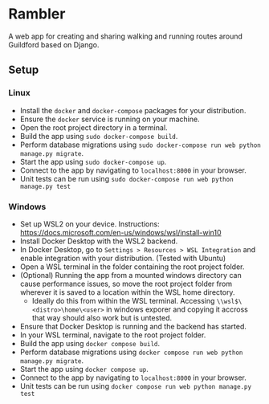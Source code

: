 # Rambler
A web app for creating and sharing walking and running routes around Guildford based on Django.
## Setup
### Linux
- Install the `docker` and `docker-compose` packages for your distribution.
- Ensure the `docker` service is running on your machine.
- Open the root project directory in a terminal.
- Build the app using `sudo docker-compose build`.
- Perform database migrations using `sudo docker-compose run web python manage.py migrate`.
- Start the app using `sudo docker-compose up`.
- Connect to the app by navigating to `localhost:8000` in your browser.
- Unit tests can be run using `sudo docker-compose run web python manage.py test`

### Windows
- Set up WSL2 on your device. Instructions: https://docs.microsoft.com/en-us/windows/wsl/install-win10
- Install Docker Desktop with the WSL2 backend.
- In Docker Desktop, go to `Settings > Resources > WSL Integration` and enable integration with your distribution. (Tested with Ubuntu)
- Open a WSL terminal in the folder containing the root project folder.
- (Optional) Running the app from a mounted windows directory can cause performance issues, so move the root project folder from wherever it is saved to a location within the WSL home directory.
  - Ideally do this from within the WSL terminal. Accessing `\\wsl$\<distro>\home\<user>` in windows exporer and copying it accross that way should also work but is untested.
- Ensure that Docker Desktop is running and the backend has started.
- In your WSL terminal, navigate to the root project folder.
- Build the app using `docker compose build`.
- Perform database migrations using `docker compose run web python manage.py migrate`.
- Start the app using `docker compose up`.
- Connect to the app by navigating to `localhost:8000` in your browser.
- Unit tests can be run using `docker compose run web python manage.py test`
 
